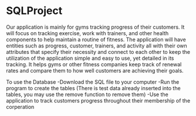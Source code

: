 # SQLProject
Our application is mainly for gyms tracking progress of their customers.
It will focus on tracking exercise, work with trainers, and other health components to help maintain a routine of fitness.
The application will have entities such as progress, customer, trainers, and activity all with their own attributes that specify their necessity and connect to each other to keep the utilization of the application simple and easy to use, yet detailed in its tracking. 
It helps gyms or other fitness companies keep track of renewal rates and compare them to how well customers are achieving their goals. 

To use the Database
  -Download the SQL file to your computer
  -Run the program to create the tables (There is test data already inserted into the tables, you may use the remove function to remove them)
  -Use the application to track customers progress throughout their membership of the corperation

